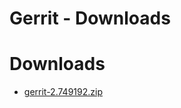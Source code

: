 
Gerrit - Downloads
==================

# Downloads

- [gerrit-2.749192.zip](https://raw.githubusercontent.com/UrbanCode/IBM-UCB-PLUGINS/main/files/Gerrit/gerrit-2.749192.zip)
